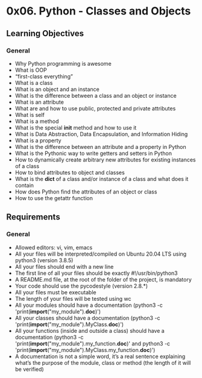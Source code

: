 # 0x06. Python - Classes and Objects

## Learning Objectives

### General

- Why Python programming is awesome 
- What is OOP 
- “first-class everything” 
- What is a class 
- What is an object and an instance 
- What is the difference between a class and an object or instance 
- What is an attribute 
- What are and how to use public, protected and private attributes 
- What is self 
- What is a method 
- What is the special __init__ method and how to use it 
- What is Data Abstraction, Data Encapsulation, and Information Hiding 
- What is a property 
- What is the difference between an attribute and a property in Python 
- What is the Pythonic way to write getters and setters in Python 
- How to dynamically create arbitrary new attributes for existing instances of a class 
- How to bind attributes to object and classes 
- What is the __dict__ of a class and/or instance of a class and what does it contain 
- How does Python find the attributes of an object or class 
- How to use the getattr function 

## Requirements

### General

- Allowed editors: vi, vim, emacs 
- All your files will be interpreted/compiled on Ubuntu 20.04 LTS using python3 (version 3.8.5) 
- All your files should end with a new line 
- The first line of all your files should be exactly #!/usr/bin/python3 
- A README.md file, at the root of the folder of the project, is mandatory 
- Your code should use the pycodestyle (version 2.8.\*) 
- All your files must be executable 
- The length of your files will be tested using wc 
- All your modules should have a documentation (python3 -c 'print(__import__("my_module").__doc__)') 
- All your classes should have a documentation (python3 -c 'print(__import__("my_module").MyClass.__doc__)') 
- All your functions (inside and outside a class) should have a documentation (python3 -c 'print(__import__("my_module").my_function.__doc__)' and python3 -c 'print(__import__("my_module").MyClass.my_function.__doc__)') 
- A documentation is not a simple word, it’s a real sentence explaining what’s the purpose of the module, class or method (the length of it will be verified) 
